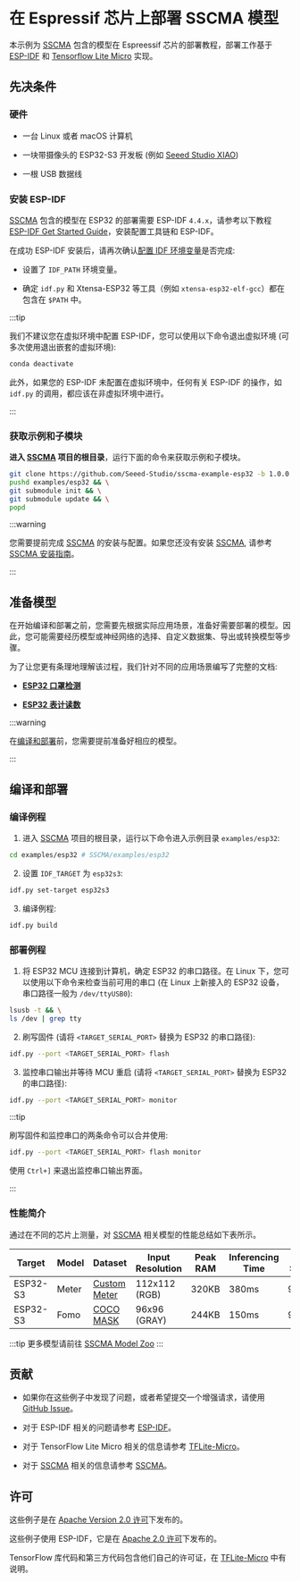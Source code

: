 # 在 Espressif 芯片上部署 SSCMA 模型

本示例为 [SSCMA](https://github.com/Seeed-Studio/ModelAssistant) 包含的模型在 Espreessif 芯片的部署教程，部署工作基于 [ESP-IDF](https://github.com/espressif/esp-idf) 和 [Tensorflow Lite Micro](https://github.com/tensorflow/tflite-micro) 实现。

## 先决条件

### 硬件

- 一台 Linux 或者 macOS 计算机

- 一块带摄像头的 ESP32-S3 开发板 (例如 [Seeed Studio XIAO](https://www.seeedstudio.com/XIAO-ESP32S3-Sense-p-5639.html))

- 一根 USB 数据线

### 安装 ESP-IDF

[SSCMA](https://github.com/Seeed-Studio/ModelAssistant) 包含的模型在 ESP32 的部署需要 ESP-IDF `4.4.x`，请参考以下教程 [ESP-IDF Get Started Guide](https://docs.espressif.com/projects/esp-idf/en/latest/get-started/index.html)，安装配置工具链和 ESP-IDF。

在成功 ESP-IDF 安装后，请再次确认[配置 IDF 环境变量](https://docs.espressif.com/projects/esp-idf/en/latest/get-started/index.html#step-4-set-up-the-environment-variables)是否完成:

- 设置了 `IDF_PATH` 环境变量。

- 确定 `idf.py` 和 Xtensa-ESP32 等工具（例如 `xtensa-esp32-elf-gcc`）都在包含在 `$PATH` 中。

:::tip

我们不建议您在虚拟环境中配置 ESP-IDF，您可以使用以下命令退出虚拟环境 (可多次使用退出嵌套的虚拟环境):

```sh
conda deactivate
```

此外，如果您的 ESP-IDF 未配置在虚拟环境中，任何有关 ESP-IDF 的操作，如 `idf.py` 的调用，都应该在非虚拟环境中进行。

:::

### 获取示例和子模块

**进入 [SSCMA](https://github.com/Seeed-Studio/ModelAssistant) 项目的根目录**，运行下面的命令来获取示例和子模块。

```sh
git clone https://github.com/Seeed-Studio/sscma-example-esp32 -b 1.0.0  examples/esp32 && \
pushd examples/esp32 && \
git submodule init && \
git submodule update && \
popd
```

:::warning

您需要提前完成 [SSCMA](https://github.com/Seeed-Studio/ModelAssistant) 的安装与配置。如果您还没有安装 [SSCMA](https://github.com/Seeed-Studio/ModelAssistant), 请参考[SSCMA 安装指南](../../introduction/installation)。

:::

## 准备模型

在开始编译和部署之前，您需要先根据实际应用场景，准备好需要部署的模型。因此，您可能需要经历模型或神经网络的选择、自定义数据集、导出或转换模型等步骤。

为了让您更有条理地理解该过程，我们针对不同的应用场景编写了完整的文档:

- [**ESP32 口罩检测**](./mask_detection)

- [**ESP32 表计读数**](./meter_reader)

:::warning

在[编译和部署](#%E7%BC%96%E8%AF%91%E5%92%8C%E9%83%A8%E7%BD%B2)前，您需要提前准备好相应的模型。

:::

## 编译和部署

### 编译例程

1. 进入 [SSCMA](https://github.com/Seeed-Studio/ModelAssistant) 项目的根目录，运行以下命令进入示例目录 `examples/esp32`:

```sh
cd examples/esp32 # SSCMA/examples/esp32
```

2. 设置 `IDF_TARGET` 为 `esp32s3`:

```sh
idf.py set-target esp32s3
```

3. 编译例程:

```sh
idf.py build
```

### 部署例程

1. 将 ESP32 MCU 连接到计算机，确定 ESP32 的串口路径。在 Linux 下，您可以使用以下命令来检查当前可用的串口 (在 Linux 上新接入的 ESP32 设备，串口路径一般为 `/dev/ttyUSB0`):

```sh
lsusb -t && \
ls /dev | grep tty
```

2. 刷写固件 (请将 `<TARGET_SERIAL_PORT>` 替换为 ESP32 的串口路径):

```sh
idf.py --port <TARGET_SERIAL_PORT> flash
```

3. 监控串口输出并等待 MCU 重启 (请将 `<TARGET_SERIAL_PORT>` 替换为 ESP32 的串口路径):

```sh
idf.py --port <TARGET_SERIAL_PORT> monitor
```

:::tip

刷写固件和监控串口的两条命令可以合并使用:

```sh
idf.py --port <TARGET_SERIAL_PORT> flash monitor
```

使用 `Ctrl+]` 来退出监控串口输出界面。

:::

### 性能简介

通过在不同的芯片上测量，对 [SSCMA](https://github.com/Seeed-Studio/ModelAssistant) 相关模型的性能总结如下表所示。

| Target | Model | Dataset | Input Resolution | Peak RAM | Inferencing  Time | F1 Score | Link |
|--|--|--|--|--|--|--|--|
| ESP32-S3 | Meter | [Custom Meter](https://files.seeedstudio.com/sscma/datasets/meter.zip) | 112x112 (RGB) | 320KB | 380ms | 97% | [pfld_meter_int8.tflite](https://github.com/Seeed-Studio/ModelAssistant/releases/tag/model_zoo) |
| ESP32-S3 | Fomo | [COCO MASK](https://files.seeedstudio.com/sscma/datasets/coco_mask.zip) | 96x96 (GRAY) | 244KB | 150ms | 99.5% | [fomo_mask_int8.tflite](https://github.com/Seeed-Studio/ModelAssistant/releases/tag/model_zoo) |

:::tip
更多模型请前往 [SSCMA Model Zoo](https://github.com/Seeed-Studio/sscma-model-zoo)
:::

## 贡献

- 如果你在这些例子中发现了问题，或者希望提交一个增强请求，请使用 [GitHub Issue](https://github.com/Seeed-Studio/ModelAssistant)。

- 对于 ESP-IDF 相关的问题请参考 [ESP-IDF](https://github.com/espressif/esp-idf)。

- 对于 TensorFlow Lite Micro 相关的信息请参考 [TFLite-Micro](https://github.com/tensorflow/tflite-micro)。

- 对于 [SSCMA](https://github.com/Seeed-Studio/ModelAssistant) 相关的信息请参考 [SSCMA](https://github.com/Seeed-Studio/ModelAssistant)。

## 许可

这些例子是在 [Apache Version 2.0 许可](../../community/licenses)下发布的。

这些例子使用 ESP-IDF，它是在 [Apache 2.0 许可](https://github.com/espressif/esp-idf/blob/master/LICENSE)下发布的。

TensorFlow 库代码和第三方代码包含他们自己的许可证，在 [TFLite-Micro](https://github.com/tensorflow/tflite-micro) 中有说明。
